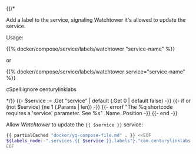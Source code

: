 {{/*

Add a label to the service, signaling Watchtower it's allowed to update the
service.

Usage:

  {{% docker/compose/service/labels/watchtower "service-name" %}}

or

  {{% docker/compose/service/labels/watchtower service="service-name" %}}

cSpell:ignore centurylinklabs

*/}}
{{- $service := .Get "service" | default (.Get 0 | default false) -}}
{{- if or (not $service) (ne 1 (.Params | len)) -}}
  {{-
    errorf
    "The %q shortcode requires a 'service' parameter. See %s"
    .Name .Position
  -}}
{{- end -}}

Allow _Watchtower_ to update the `{{ $service }}` service:

```bash
{{ partialCached "docker/yq-compose-file.md" . }} <<EOF
${labels_node:-".services.{{ $service }}.labels"}."com.centurylinklabs.watchtower.enable" = "true"
EOF
```
